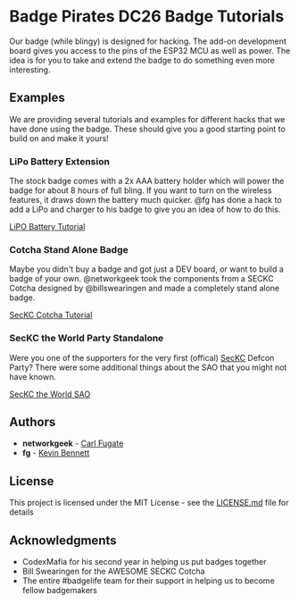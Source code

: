 # Badge Pirates DC26 Badge Tutorials

Our badge (while blingy) is designed for hacking.  The add-on development board gives you access to the pins
of the ESP32 MCU as well as power.  The idea is for you to take and extend the badge to do something even more
interesting.

## Examples

We are providing several tutorials and examples for different hacks that we have done using the badge.  These
should give you a good starting point to build on and make it yours!

### LiPo Battery Extension

The stock badge comes with a 2x AAA battery holder which will power the badge for about 8 hours of full
bling.  If you want to turn on the wireless features, it draws down the battery much quicker.  @fg has
done a hack to add a LiPo and charger to his badge to give you an idea of how to do this.

[LiPO Battery Tutorial](/Tutorials/Lipo/README.md)

### Cotcha Stand Alone Badge

Maybe you didn't buy a badge and got just a DEV board, or want to build a badge of your own.  @networkgeek took
the components from a SECKC Cotcha designed by @billswearingen and made a completely stand alone badge.

[SecKC Cotcha Tutorial](/Tutorials/Cotcha/README.md)

### SecKC the World Party Standalone

Were you one of the supporters for the very first (offical) [SecKC](www.seckc.org) Defcon Party?  There were some additional things
about the SAO that you might not have known.

[SecKC the World SAO](/Tutorials/SecKCSAO/README.md)

## Authors

* **networkgeek** - [Carl Fugate](www.twitter.com/carlfugate)
* **fg** - [Kevin Bennett](www.twitter.com/flightgod)

## License

This project is licensed under the MIT License - see the [LICENSE.md](LICENSE.md) file for details

## Acknowledgments

* CodexMafia for his second year in helping us put badges together
* Bill Swearingen for the AWESOME SECKC Cotcha
* The entire #badgelife team for their support in helping us to become fellow badgemakers
